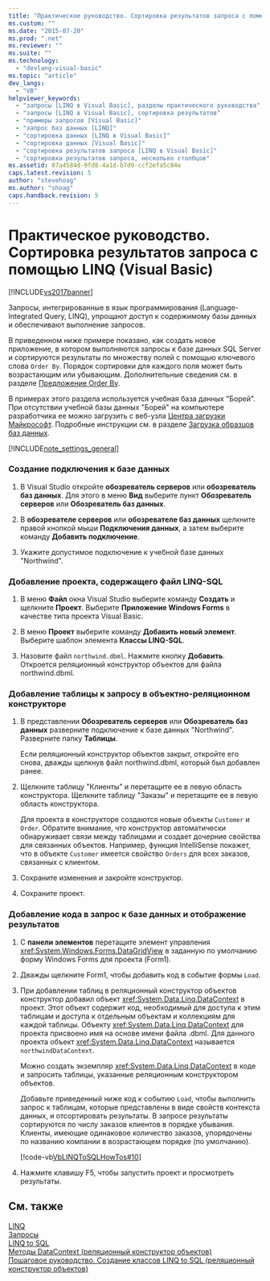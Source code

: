 ```yaml
---
title: "Практическое руководство. Сортировка результатов запроса с помощью LINQ (Visual Basic) | Microsoft Docs"
ms.custom: ""
ms.date: "2015-07-20"
ms.prod: ".net"
ms.reviewer: ""
ms.suite: ""
ms.technology: 
  - "devlang-visual-basic"
ms.topic: "article"
dev_langs: 
  - "VB"
helpviewer_keywords: 
  - "запросы [LINQ в Visual Basic], разделы практического руководства"
  - "запросы [LINQ в Visual Basic], сортировка результатов"
  - "примеры запросов [Visual Basic]"
  - "запрос баз данных [LINQ]"
  - "сортировка данных [LINQ в Visual Basic]"
  - "сортировка данных [Visual Basic]"
  - "сортировка результатов запроса [LINQ в Visual Basic]"
  - "сортировка результатов запроса, несколько столбцов"
ms.assetid: 07a4584d-9fd8-4a1d-b7d9-ccf2efa5c84e
caps.latest.revision: 5
author: "stevehoag"
ms.author: "shoag"
caps.handback.revision: 5
---
```

# Практическое руководство. Сортировка результатов запроса с помощью LINQ (Visual Basic)
[!INCLUDE[vs2017banner](../../../../visual-basic/includes/vs2017banner.md)]

Запросы, интегрированные в язык программирования \(Language\-Integrated Query, LINQ\), упрощают доступ к содержимому базы данных и обеспечивают выполнение запросов.  
  
 В приведенном ниже примере показано, как создать новое приложение, в котором выполняются запросы к базе данных SQL Server и сортируются результаты по множеству полей с помощью ключевого слова `Order By`.  Порядок сортировки для каждого поля может быть возрастающим или убывающим.  Дополнительные сведения см. в разделе [Предложение Order By](../../../../visual-basic/language-reference/queries/order-by-clause.md).  
  
 В примерах этого раздела используется учебная база данных "Борей".  При отсутствии учебной базы данных "Борей" на компьютере разработчика ее можно загрузить с веб\-узла [Центра загрузки Майкрософт](http://go.microsoft.com/fwlink/?LinkID=98088).  Подробные инструкции см. в разделе [Загрузка образцов баз данных](../Topic/Downloading%20Sample%20Databases.md).  
  
 [!INCLUDE[note_settings_general](../../../../csharp/language-reference/compiler-messages/includes/note-settings-general-md.md)]  
  
### Создание подключения к базе данных  
  
1.  В Visual Studio откройте **обозреватель серверов** или **обозреватель баз данных**. Для этого в меню **Вид** выберите пункт **Обозреватель серверов** или **Обозреватель баз данных**.  
  
2.  В **обозревателе серверов** или **обозревателе баз данных** щелкните правой кнопкой мыши **Подключения данных**, а затем выберите команду **Добавить подключение**.  
  
3.  Укажите допустимое подключение к учебной базе данных "Northwind".  
  
### Добавление проекта, содержащего файл LINQ\-SQL  
  
1.  В меню **Файл** окна Visual Studio выберите команду **Создать** и щелкните **Проект**.  Выберите **Приложение Windows Forms** в качестве типа проекта Visual Basic.  
  
2.  В меню **Проект** выберите команду **Добавить новый элемент**.  Выберите шаблон элемента **Классы LINQ\-SQL**.  
  
3.  Назовите файл `northwind.dbml`.  Нажмите кнопку **Добавить**.  Откроется реляционный конструктор объектов для файла northwind.dbml.  
  
### Добавление таблицы к запросу в объектно\-реляционном конструкторе  
  
1.  В представлении **Обозреватель серверов** или **Обозреватель баз данных** разверните подключение к базе данных "Northwind".  Разверните папку **Таблицы**.  
  
     Если реляционный конструктор объектов закрыт, откройте его снова, дважды щелкнув файл northwind.dbml, который был добавлен ранее.  
  
2.  Щелкните таблицу "Клиенты" и перетащите ее в левую область конструктора.  Щелкните таблицу "Заказы" и перетащите ее в левую область конструктора.  
  
     Для проекта в конструкторе создаются новые объекты `Customer` и `Order`.  Обратите внимание, что конструктор автоматически обнаруживает связи между таблицами и создает дочерние свойства для связанных объектов.  Например, функция IntelliSense покажет, что в объекте `Customer` имеется свойство `Orders` для всех заказов, связанных с клиентом.  
  
3.  Сохраните изменения и закройте конструктор.  
  
4.  Сохраните проект.  
  
### Добавление кода в запрос к базе данных и отображение результатов  
  
1.  С **панели элементов** перетащите элемент управления <xref:System.Windows.Forms.DataGridView> в заданную по умолчанию форму Windows Forms для проекта \(Form1\).  
  
2.  Дважды щелкните Form1, чтобы добавить код в событие формы `Load`.  
  
3.  При добавлении таблиц в реляционный конструктор объектов конструктор добавил объект <xref:System.Data.Linq.DataContext> в проект.  Этот объект содержит код, необходимый для доступа к этим таблицам и доступа к отдельным объектам и коллекциям для каждой таблицы.  Объекту <xref:System.Data.Linq.DataContext> для проекта присвоено имя на основе имени файла .dbml.  Для данного проекта объект <xref:System.Data.Linq.DataContext> называется `northwindDataContext`.  
  
     Можно создать экземпляр <xref:System.Data.Linq.DataContext> в коде и запросить таблицы, указанные реляционным конструктором объектов.  
  
     Добавьте приведенный ниже код к событию `Load`, чтобы выполнить запрос к таблицам, которые представлены в виде свойств контекста данных, и отсортировать результаты.  В запросе результаты сортируются по числу заказов клиентов в порядке убывания.  Клиенты, имеющие одинаковое количество заказов, упорядочены по названию компании в возрастающем порядке \(по умолчанию\).  
  
     [!code-vb[VbLINQToSQLHowTos#10](../../../../visual-basic/programming-guide/language-features/linq/codesnippet/VisualBasic/how-to-sort-query-results-by-using-linq_1.vb)]  
  
4.  Нажмите клавишу F5, чтобы запустить проект и просмотреть результаты.  
  
## См. также  
 [LINQ](../../../../visual-basic/programming-guide/language-features/linq/index.md)   
 [Запросы](../../../../visual-basic/language-reference/queries/queries.md)   
 [LINQ to SQL](../Topic/LINQ%20to%20SQL.md)   
 [Методы DataContext \(реляционный конструктор объектов\)](/visual-studio/data-tools/datacontext-methods-o-r-designer)   
 [Пошаговое руководство. Создание классов LINQ to SQL \(реляционный конструктор объектов\)](../Topic/Walkthrough:%20Creating%20LINQ%20to%20SQL%20Classes%20\(O-R%20Designer\).md)